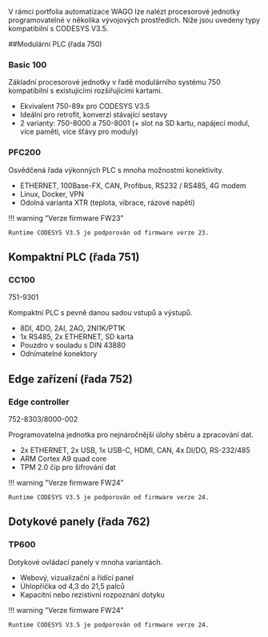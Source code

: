 V rámci portfolia automatizace WAGO lze nalézt procesorové jednotky programovatelné v několika vývojových prostředích. Níže jsou uvedeny typy kompatibilní s CODESYS V3.5.

##Modulární PLC (řada 750)
### Basic 100
Základní procesorové jednotky v řadě modulárního
systému 750 kompatibilní s existujícími rozšiřujícími
kartami.

- Ekvivalent 750-89x pro CODESYS V3.5
- Ideální pro retrofit, konverzi stávající sestavy
- 2 varianty: 750-8000 a 750-8001 (+ slot na SD
kartu, napájecí modul, více paměti, více šťávy pro
moduly)

### PFC200
Osvědčená řada výkonných PLC s mnoha
možnostmi konektivity.

- ETHERNET, 100Base-FX, CAN, Profibus, RS232 /
RS485, 4G modem
- Linux, Docker, VPN
- Odolná varianta XTR (teplota, vibrace, rázové
napětí)

!!! warning "Verze firmware FW23"

    Runtime CODESYS V3.5 je podporován od firmware verze 23.

## Kompaktní PLC (řada 751)
### CC100
751-9301

Kompaktní PLC s pevně danou sadou vstupů a výstupů.

- 8DI, 4DO, 2AI, 2AO, 2NI1K/PT1K
- 1x RS485, 2x ETHERNET, SD karta
- Pouzdro v souladu s DIN 43880
- Odnímatelné konektory

## Edge zařízení (řada 752)
### Edge controller
752-8303/8000-002

Programovatelná jednotka pro nejnáročnější úlohy
sběru a zpracování dat.

- 2x ETHERNET, 2x USB, 1x USB-C, HDMI, CAN,
4x DI/DO, RS-232/485
- ARM Cortex A9 quad core
- TPM 2.0 čip pro šifrování dat

!!! warning "Verze firmware FW24"

    Runtime CODESYS V3.5 je podporován od firmware verze 24.

## Dotykové panely (řada 762)
### TP600
Dotykové ovládací panely v mnoha variantách.

- Webový, vizualizační a řídící panel
- Úhlopříčka od 4,3 do 21,5 palců
- Kapacitní nebo rezistivní rozpoznání dotyku

!!! warning "Verze firmware FW24"

    Runtime CODESYS V3.5 je podporován od firmware verze 24.
